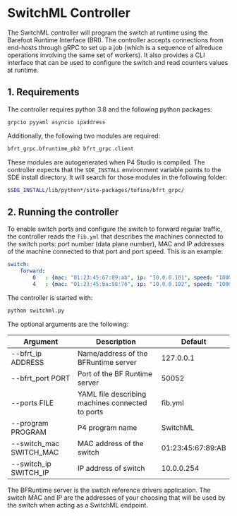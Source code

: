 # SwitchML Controller

The SwitchML controller will program the switch at runtime using the Barefoot Runtime Interface (BRI). The controller accepts connections from end-hosts through gRPC to set up a job (which is a sequence of allreduce operations involving the same set of workers). It also provides a CLI interface that can be used to configure the switch and read counters values at runtime.

## 1. Requirements
The controller requires python 3.8 and the following python packages:

```bash
grpcio pyyaml asyncio ipaddress
```

Additionally, the following two modules are required:

```bash
bfrt_grpc.bfruntime_pb2 bfrt_grpc.client
```

These modules are autogenerated when P4 Studio is compiled. The controller expects that the `SDE_INSTALL` environment variable points to the SDE install directory. It will search for those modules in the following folder:

```bash
$SDE_INSTALL/lib/python*/site-packages/tofino/bfrt_grpc/
```

## 2. Running the controller

To enable switch ports and configure the switch to forward regular traffic, the controller reads the `fib.yml` that describes the machines connected to the switch ports: port number (data plane number), MAC and IP addresses of the machine connected to that port and port speed.
This is an example:

```yaml
switch:
    forward:
        0   : {mac: "01:23:45:67:89:ab", ip: "10.0.0.101", speed: "100G"}
        4   : {mac: "01:23:45:ba:98:76", ip: "10.0.0.102", speed: "100G"}
```

The controller is started with:

```bash
python switchml.py
```

The optional arguments are the following:

| Argument | Description | Default |
|-|-|-|
| --bfrt_ip ADDRESS | Name/address of the BFRuntime server | 127.0.0.1 |
| --bfrt_port PORT | Port of the BF Runtime server | 50052 |
| --ports FILE | YAML file describing machines connected to ports | fib.yml |
| --program PROGRAM | P4 program name | SwitchML |
| --switch_mac SWITCH_MAC | MAC address of the switch | 01:23:45:67:89:AB |
| --switch_ip SWITCH_IP | IP address of switch | 10.0.0.254 |

The BFRuntime server is the switch reference drivers application. The switch MAC and IP are the addresses of your choosing that will be used by the switch when acting as a SwitchML endpoint.
